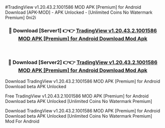#TradingView v1.20.43.2.1001586 MOD APK [Premium] for Android Download [APK-MOD] - APK Unlocked - [Unlimited Coins No Watermark Premium] 0ni2i



<div align="center">

<h3>🔴 Download [Server1] 👉👉 <a href="https://momento.my/?title=TradingView_v1.20.43.2.1001586_MOD_APK_[Premium]_for_Android_Download">TradingView v1.20.43.2.1001586 MOD APK [Premium] for Android Download Mod Apk</a></h3><br>

<h3>🔴 Download [Server2] 👉👉 <a href="https://momento.my/?title=TradingView_v1.20.43.2.1001586_MOD_APK_[Premium]_for_Android_Download">TradingView v1.20.43.2.1001586 MOD APK [Premium] for Android Download Mod Apk</a></h3>
</div>



Download TradingView v1.20.43.2.1001586 MOD APK [Premium] for Android Download beta APK Unlocked

Free TradingView v1.20.43.2.1001586 MOD APK [Premium] for Android Download beta APK Unlocked [Unlimited Coins No Watermark Premium]

Download TradingView v1.20.43.2.1001586 MOD APK [Premium] for Android Download beta APK Unlocked [Unlimited Coins No Watermark Premium] Mod For Android
